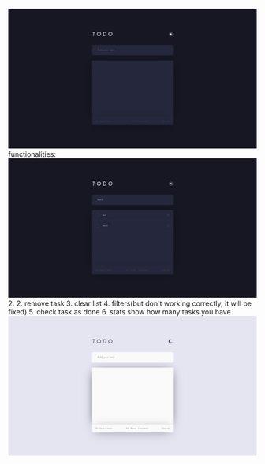 ![ToDoApp in react ](/src/assets/screnshots/todoapp.png)
functionalities:
![1.	add task](/src/assets/screnshots/todoappAddTask.png) 2. 2. remove task 3. clear list 4. filters(but don't working correctly, it will be fixed) 5. check task as done 6. stats show how many tasks you have
![7.change theme(to light or dark)](/src/assets/screnshots/todoappLight.png)
